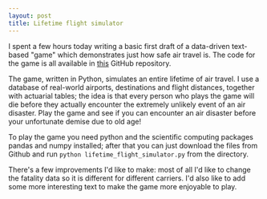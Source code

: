 ```yaml
---
layout: post
title: Lifetime flight simulator
---
```


I spent a few hours today writing a basic first draft of a data-driven text-based "game" which demonstrates just how safe air travel is. The code for the game is all available in [this](https://github.com/clintonboys/lifetime_flight_simulator) GitHub repository.

The game, written in Python, simulates an entire lifetime of air travel. I use a database of real-world airports, destinations and flight distances, together with actuarial tables; the idea is that every person who plays the game will die before they actually encounter the extremely unlikely event of an air disaster. Play the game and see if you can encounter an air disaster before your unfortunate demise due to old age!

To play the game you need python and the scientific computing packages pandas and numpy installed; after that you can just download the files from Github and run `python lifetime_flight_simulator.py` from the directory. 

There's a few improvements I'd like to make: most of all I'd like to change the fatality data so it is different for different carriers. I'd also like to add some more interesting text to make the game more enjoyable to play.
